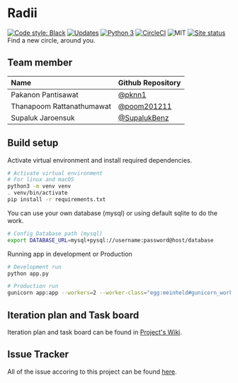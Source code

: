 # Radii

[![Code style: Black](https://img.shields.io/badge/code%20style-black-000000.svg)](https://github.com/ambv/black)
[![Updates](https://pyup.io/repos/github/pknn1/radii/shield.svg)](https://pyup.io/repos/github/pknn1/radii/)
[![Python 3](https://pyup.io/repos/github/pknn1/radii/python-3-shield.svg)](https://pyup.io/repos/github/pknn1/radii/)
[![CircleCI](https://img.shields.io/circleci/project/github/pknn1/radii.svg)](https://circleci.com/gh/pknn1/radii)
![MIT](https://img.shields.io/github/license/mashape/apistatus.svg)
[![Site status](https://img.shields.io/website-up-down-green-red/http/radii.devinpeace.com.svg?label=radii%20is)](https://radii.devinpeace.com)  
Find a new circle, around you.

## Team member
| Name | Github Repository
|:--|:--
|Pakanon Pantisawat| [@pknn1](https://github.com/pknn1) 
|Thanapoom Rattanathumawat| [@poom201211](https://github.com/poom201211)
|Supaluk Jaroensuk| [@SupalukBenz](https://github.com/SupalukBenz)


## Build setup

Activate virtual environment and install required dependencies.
```sh
# Activate virtual environment
# For linux and macOS
python3 -m venv venv
. venv/bin/activate
pip install -r requirements.txt
```
You can use your own database (mysql) or using default sqlite to do the work.
```sh
# Config Database path (mysql)
export DATABASE_URL=mysql+pysql://username:password@host/database
```

Running app in development or Production

```sh
# Development run
python app.py

# Production run
gunicorn app:app --workers=2 --worker-class="egg:meinheld#gunicorn_worker"
```



## Iteration plan and Task board
Iteration plan and task board can be found in [Project's Wiki](https://github.com/pknn1/radii/wiki/Radii).


## Issue Tracker
All of the issue accoring to this project can be found [here](https://github.com/pknn1/radii/issues).



